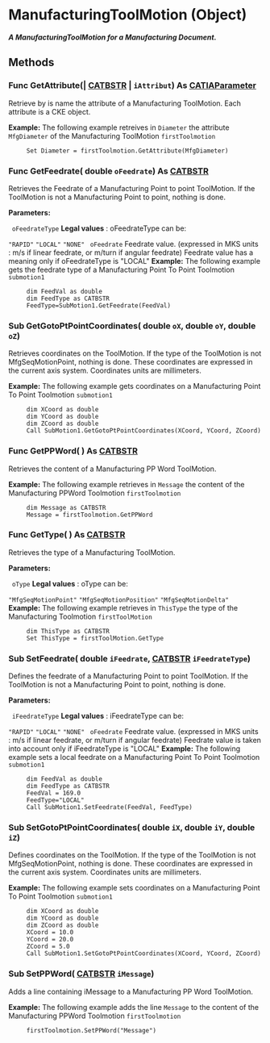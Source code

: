 # ManufacturingToolMotion (Object)

**_A ManufacturingToolMotion for a Manufacturing Document._**

## Methods

### Func **GetAttribute**(| [CATBSTR](../System/typedef_CATBSTR_8129.md) | `iAttribut`) As [CATIAParameter](../KnowledgeInterfaces/interface_Parameter_17963.md)

   Retrieve by is name the attribute of a Manufacturing ToolMotion.
Each attribute is a CKE object.

**Example:**     The following example retreives in `Diameter` the attribute `MfgDiameter` of the Manufacturing ToolMotion `firstToolmotion`

```VBScript
     Set Diameter = firstToolmotion.GetAttribute(MfgDiameter)

```

### Func **GetFeedrate**( double  `oFeedrate`) As [CATBSTR](../System/typedef_CATBSTR_8129.md)

   Retrieves the Feedrate of a Manufacturing Point to point ToolMotion.
If the ToolMotion is not a Manufacturing Point to point, nothing is done.

**Parameters:**

` oFeedrateType`      **Legal values** : oFeedrateType can be:

`"RAPID"`     `"LOCAL"`     `"NONE"`
` oFeedrate`      Feedrate value. (expressed in MKS units : m/s if linear feedrate, or m/turn if angular feedrate)
Feedrate value has a meaning only if oFeedrateType is "LOCAL"  **Example:**     The following example gets the feedrate type of a Manufacturing Point To Point Toolmotion `submotion1`

```VBScript
     dim FeedVal as double
     dim FeedType as CATBSTR
     FeedType=SubMotion1.GetFeedrate(FeedVal)

```

### Sub **GetGotoPtPointCoordinates**( double  `oX`,  double  `oY`,  double  `oZ`)

   Retrieves coordinates on the ToolMotion.
If the type of the ToolMotion is not MfgSeqMotionPoint, nothing is done.
These coordinates are expressed in the current axis system.
Coordinates units are millimeters.

**Example:**     The following example gets coordinates on a Manufacturing Point To Point Toolmotion `submotion1`

```VBScript
     dim XCoord as double
     dim YCoord as double
     dim ZCoord as double
     Call SubMotion1.GetGotoPtPointCoordinates(XCoord, YCoord, ZCoord)

```

### Func **GetPPWord**( ) As [CATBSTR](../System/typedef_CATBSTR_8129.md)

   Retrieves the content of a Manufacturing PP Word ToolMotion.

**Example:**     The following example retrieves in `Message` the content of the Manufacturing PPWord Toolmotion `firstToolmotion`

```VBScript
     dim Message as CATBSTR
     Message = firstToolmotion.GetPPWord

```

### Func **GetType**( ) As [CATBSTR](../System/typedef_CATBSTR_8129.md)

   Retrieves the type of a Manufacturing ToolMotion.

**Parameters:**

` oType`      **Legal values** : oType can be:

`"MfgSeqMotionPoint"`     `"MfgSeqMotionPosition"`     `"MfgSeqMotionDelta"`     **Example:**     The following example retrieves in `ThisType` the type of the Manufacturing Toolmotion `firstToolMotion`

```VBScript
     dim ThisType as CATBSTR
     Set ThisType = firstToolMotion.GetType

```

### Sub **SetFeedrate**( double  `iFeedrate`,  [CATBSTR](../System/typedef_CATBSTR_8129.md)  `iFeedrateType`)

   Defines the feedrate of a Manufacturing Point to point ToolMotion.
If the ToolMotion is not a Manufacturing Point to point, nothing is done.

**Parameters:**

` iFeedrateType`      **Legal values** : iFeedrateType can be:

`"RAPID"`     `"LOCAL"`     `"NONE"`
` oFeedrate`      Feedrate value. (expressed in MKS units : m/s if linear feedrate, or m/turn if angular feedrate)
Feedrate value is taken into account only if iFeedrateType is "LOCAL"  **Example:**     The following example sets a local feedrate on a Manufacturing Point To Point Toolmotion `submotion1`

```VBScript
     dim FeedVal as double
     dim FeedType as CATBSTR
     FeedVal = 169.0
     FeedType="LOCAL"
     Call SubMotion1.SetFeedrate(FeedVal, FeedType)

```

### Sub **SetGotoPtPointCoordinates**( double  `iX`,  double  `iY`,  double  `iZ`)

   Defines coordinates on the ToolMotion.
If the type of the ToolMotion is not MfgSeqMotionPoint, nothing is done.
These coordinates are expressed in the current axis system.
Coordinates units are millimeters.

**Example:**     The following example sets coordinates on a Manufacturing Point To Point Toolmotion `submotion1`

```VBScript
     dim XCoord as double
     dim YCoord as double
     dim ZCoord as double
     XCoord = 10.0
     YCoord = 20.0
     ZCoord = 5.0
     Call SubMotion1.SetGotoPtPointCoordinates(XCoord, YCoord, ZCoord)

```

### Sub **SetPPWord**( [CATBSTR](../System/typedef_CATBSTR_8129.md)  `iMessage`)

   Adds a line containing iMessage to a Manufacturing PP Word ToolMotion.

**Example:**     The following example adds the line `Message` to the content of the Manufacturing PPWord Toolmotion `firstToolmotion`

```VBScript
     firstToolmotion.SetPPWord("Message")

```